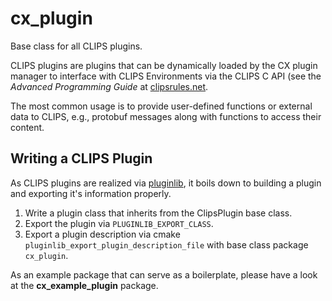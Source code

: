 # cx_plugin
Base class for all CLIPS plugins.

CLIPS plugins are plugins that can be dynamically loaded by the CX plugin
manager to interface with CLIPS Environments via the CLIPS C API (see the
*Advanced Programming Guide* at [clipsrules.net](https://clipsrules.net/).

The most common usage is to provide user-defined functions or external data
to CLIPS, e.g., protobuf messages along with functions to access their content.

## Writing a CLIPS Plugin
As CLIPS plugins are realized via [pluginlib](https://docs.ros.org/en/rolling/Tutorials/Beginner-Client-Libraries/Pluginlib.html), it boils down to building a plugin and exporting it's information properly.

1. Write a plugin class that inherits from the ClipsPlugin base class.
2. Export the plugin via `PLUGINLIB_EXPORT_CLASS`.
3. Export a plugin description via cmake `pluginlib_export_plugin_description_file` with base class package `cx_plugin`.

As an example package that can serve as a boilerplate, please have a look at the **cx_example_plugin** package.
